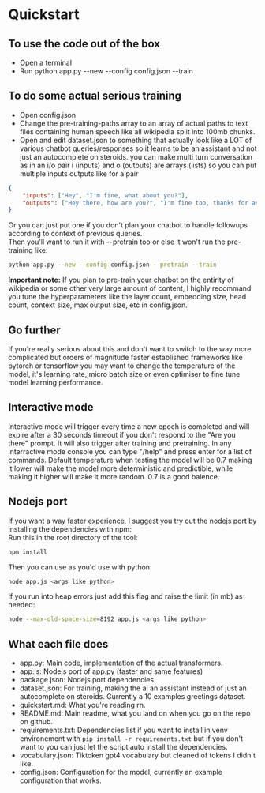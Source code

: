 # Quickstart
## To use the code out of the box
- Open a terminal
- Run python app.py --new --config config.json --train

## To do some actual serious training
- Open config.json
- Change the pre-training-paths array to an array of actual paths to text files containing human speech like all wikipedia split into 100mb chunks.
- Open and edit dataset.json to something that actually look like a LOT of various chatbot queries/responses so it learns to be an assistant and not just an autocomplete on steroids. you can make multi turn conversation as in an i/o pair i (inputs) and o (outputs) are arrays (lists) so you can put multiple inputs outputs like for a pair
```json
{
    "inputs": ["Hey", "I'm fine, what about you?"],
    "outputs": ["Hey there, how are you?", "I'm fine too, thanks for asking :D"]
}
```
Or you can just put one if you don't plan your chatbot to handle followups according to context of previous queries.
<br>
Then you'll want to run it with --pretrain too or else it won't run the pre-training like:
```bash
python app.py --new --config config.json --pretrain --train
```

<strong>Important note:</strong> If you plan to pre-train your chatbot on the entirity of wikipedia or some other very large amount of content, I highly recommand you tune the hyperparameters like the layer count, embedding size, head count, context size, max output size, etc in config.json.

## Go further
If you're really serious about this and don't want to switch to the way more complicated but orders of magnitude faster established frameworks like pytorch or tensorflow you may want to change the temperature of the model, it's learning rate, micro batch size or even optimiser to fine tune model learning performance.

## Interactive mode
Interactive mode will trigger every time a new epoch is completed and will expire after a 30 seconds timeout if you don't respond to the "Are you there" prompt. It will also trigger after training and pretraining. In any interractive mode console you can type "/help" and press enter for a list of commands. Default temperature when testing the model will be 0.7 making it lower will make the model more deterministic and predictible, while making it higher will make it more random. 0.7 is a good balence.

## Nodejs port
If you want a way faster experience, I suggest you try out the nodejs port by installing the dependencies with npm:
<br>
Run this in the root directory of the tool:
```bash
npm install
```
Then you can use as you'd use with python:
```bash
node app.js <args like python>
```
If you run into heap errors just add this flag and raise the limit (in mb) as needed:
```bash
node --max-old-space-size=8192 app.js <args like python>
```

## What each file does
- app.py: Main code, implementation of the actual transformers.
- app.js: Nodejs port of app.py (faster and same features)
- package.json: Nodejs port dependencies
- dataset.json: For training, making the ai an assistant instead of just an autocomplete on steroids. Currently a 10 examples greetings dataset.
- quickstart.md: What you're reading rn.
- README.md: Main readme, what you land on when you go on the repo on github.
- requirements.txt: Dependencies list if you want to install in venv environement with ```pip install -r requirements.txt``` but if you don't want to you can just let the script auto install the dependencies.
- vocabulary.json: Tiktoken gpt4 vocabulary but cleaned of tokens I didn't like.
- config.json: Configuration for the model, currently an example configuration that works.
